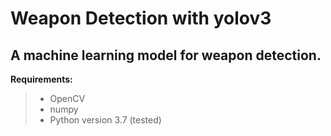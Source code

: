 # Weapon Detection with yolov3
## A machine learning model for weapon detection.

**Requirements:**
> - OpenCV
> - numpy
> - Python version 3.7 (tested)
